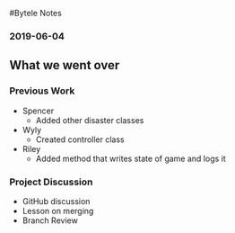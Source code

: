 #Bytele Notes### 2019-06-04## What we went over### Previous Work- Spencer	- Added other disaster classes- Wyly	- Created controller class- Riley	- Added method that writes state of game and logs it### Project Discussion- GitHub discussion- Lesson on merging- Branch Review
